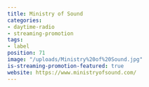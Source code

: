 ```yaml
---
title: Ministry of Sound
categories:
- daytime-radio
- streaming-promotion
tags:
- label
position: 71
image: "/uploads/Ministry%20of%20Sound.jpg"
is-streaming-promotion-featured: true
website: https://www.ministryofsound.com/
---
```


